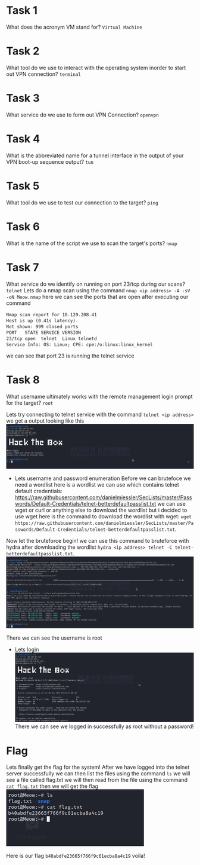 # Task 1
What does the acronym VM stand for?
`Virtual Machine`

# Task 2
What tool do we use to interact with the operating system inorder to start out VPN connection?
`terminal`

# Task 3
What service do we use to form out VPN Connection?
`openvpn`

# Task 4
What is the abbreviated name for a tunnel interface in the output of your VPN boot-up sequence output?
`tun`

# Task 5
What tool do we use to test our connection to the target?
`ping`

# Task 6
What is the name of the script we use to scan the target's ports?
`nmap`

# Task 7
What service do we identify on running on port 23/tcp during our scans? `telnet`
Lets do a nmap scan using the command `nmap <ip address> -A -sV -oN Meow.nmap`
here we can see the ports that are open after executing our command
```
Nmap scan report for 10.129.208.41
Host is up (0.41s latency).
Not shown: 999 closed ports
PORT   STATE SERVICE VERSION
23/tcp open  telnet  Linux telnetd
Service Info: OS: Linux; CPE: cpe:/o:linux:linux_kernel
```
we can see that port 23 is running the telnet service

# Task 8
What username ultimately works with the remote management login prompt for the target? `root`

Lets try connecting to telnet service with the command `telnet <ip address>`
we get a output looking like this
![telnet-connection](telnet-connection.png)

* Lets username and password enumeration
Before we can brutefoce we need a wordlist here is a wordlist we can use which contains telnet default credentials: https://raw.githubusercontent.com/danielmiessler/SecLists/master/Passwords/Default-Credentials/telnet-betterdefaultpasslist.txt we can use wget or curl or anything else to download the wordlist but i decided to use wget here is the command to download the wordlist with wget: `wget https://raw.githubusercontent.com/danielmiessler/SecLists/master/Passwords/Default-Credentials/telnet-betterdefaultpasslist.txt`.

Now let the bruteforce begin!
we can use this command to bruteforce with hydra after downloading the wordlist
`hydra <ip address> telnet -C telnet-betterdefaultpasslist.txt`.
![cracked](cracked.png)

There we can see the username is root

* Lets login
![telnet-login](telnet-login.png)
There we can see we logged in successfully as root without a password!

# Flag
Lets finally get the flag for the system!
After we have logged into the telnet server successfully we can then list the files using the command `ls`
we will see a file called flag.txt we will then read from the file using the command `cat flag.txt` then we will get the flag
![telnet](flag.png)

Here is our flag `b40abdfe23665f766f9c61ecba8a4c19` voila!
